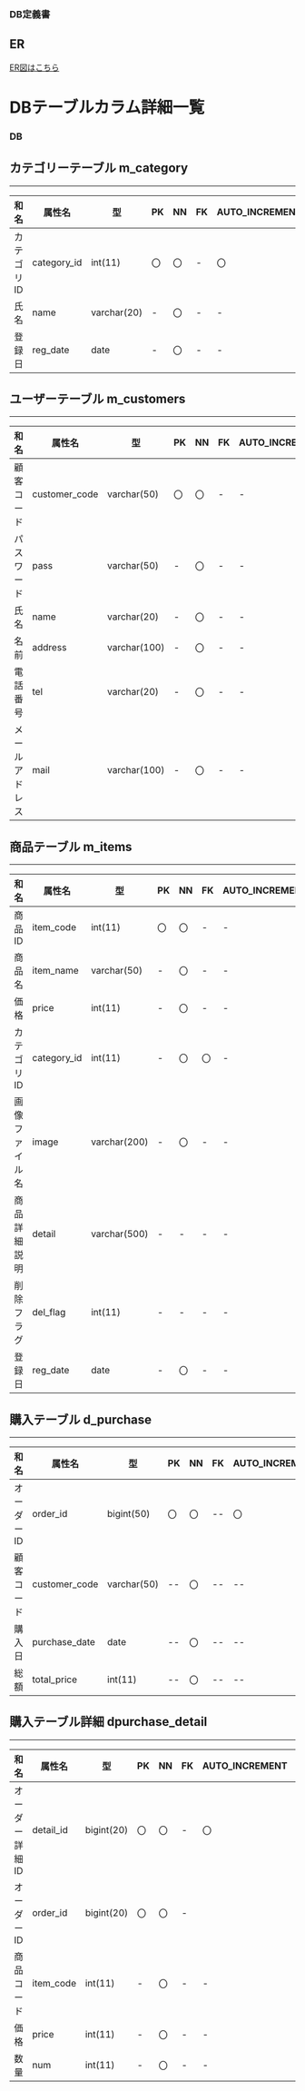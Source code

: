 ### DB定義書
## ER
[ER図はこちら](https://github.com/Aso2001137/2021sys-design/blob/main/SaER.md "ER図はこちら")

# DBテーブルカラム詳細一覧


### DB
## カテゴリーテーブル m_category
*****
|   和名  |    属性名   |     型     |   PK   |  NN  | FK |AUTO_INCREMENT|DEFAULT|REFERENS|
|---------|-------------|------------|-------|------|-----|-------------|--------|-------|
|カテゴリID| category_id |   int(11)  |   〇  |   〇 |   - |      〇     |    -   |   〇  |
|   氏名  |    name     | varchar(20)|   -   |   〇 |   - |      -      |    -   |   -   |
|  登録日  |   reg_date  |    date    |   -   |   〇 |   - |      -      |    -   |   -   |


## ユーザーテーブル m_customers
*****
|     和名     |    属性名   |     型     |   PK   |  NN  | FK |AUTO_INCREMENT|DEFAULT|
|--------------|-------------|------------|-------|------|-----|-------------|--------|
|   顧客コード  |customer_code|varchar(50) |   〇  |   〇  |  - |       -     |        |
|   パスワード  |    pass     |varchar(50) |   -   |   〇  |  - |       -     |    -   |
|      氏名    |    name     |varchar(20) |   -   |   〇  |  - |       -     |    -   |
|      名前    |   address   |varchar(100)|   -   |   〇  |  - |       -     |    -   |
|    電話番号  |     tel     |varchar(20) |   -   |   〇  |  - |       -     |    -   |
| メールアドレス|    mail     |varchar(100)|   -   |   〇  |  - |       -     |    -   |


## 商品テーブル m_items
*****
|    和名    |    属性名   |     型     |   PK   |  NN  | FK |AUTO_INCREMENT|DEFAULT|
|------------|-------------|------------|-------|------|-----|-------------|--------|
|    商品ID  |  item_code  |   int(11)  |   〇  |   〇 |  -  |       -     |    0   |
|    商品名  |  item_name  | varchar(50)|   -   |   〇 |  -  |       -     |    -   |   
|     価格   |    price    |   int(11)  |   -   |   〇 |  -  |       -     |    -   | 
| カテゴリID  | category_id |   int(11)  |   -   |   〇 |  〇 |       -     |    -   | 
|画像ファイル名|    image    |varchar(200)|   -   |   〇 |  -  |       -     |    -   | 
| 商品詳細説明 |    detail   |varchar(500)|   -   |   -  |  -  |       -     |  NULL  | 
|   削除フラグ |   del_flag  |   int(11)  |   -   |   -  |  -  |       -     |  NULL  | 
|     登録日   |   reg_date  |    date    |   -   |   〇 |  -  |       -     |    -   | 


## 購入テーブル d_purchase
*****
|   和名  |    属性名   |     型    |   PK   |  NN  | FK |AUTO_INCREMENT|DEFAULT|
|---------|-------------|-----------|-------|------|-----|-------------|--------|
|オーダーID|  order_id   |bigint(50) |〇|〇|--|〇|--|
|顧客コード|customer_code|varchar(50)|--|〇|--|--|--|
|  購入日  |purchase_date|    date   |--|〇|--|--|--|
|   総額   | total_price |  int(11)  |--|〇|--|--|--|


## 購入テーブル詳細 dpurchase_detail
*****
|     和名    |    属性名   |     型    |   PK   |  NN  | FK |AUTO_INCREMENT|DEFAULT|
|-------------|-------------|-----------|--------|------|----|-------------|--------|
|オーダー詳細ID|  detail_id  | bigint(20)|   〇   |  〇  | -  |      〇     |    -   |
|  オーダーID  |  order_id   | bigint(20)|   〇   |  〇  | -  |             |    0   |
|  商品コード  |  item_code  |   int(11) |   -    |  〇  | -  |      -      |    -   |
|     価格    |    price    |   int(11) |   -    |  〇  | -  |      -      |    -   |
|     数量    |     num     |   int(11) |   -    |  〇  | -  |      -      |    -   |
